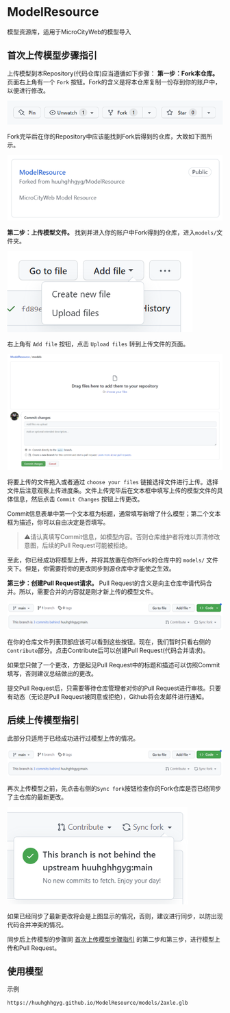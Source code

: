 # ModelResource
模型资源库，适用于MicroCityWeb的模型导入

## 首次上传模型步骤指引
上传模型到本Repository(代码仓库)应当遵循如下步骤：
**第一步：Fork本仓库。** 页面右上角有一个 `Fork` 按钮。Fork的含义是将本仓库复制一份存到你的账户中，以便进行修改。

![](doc/images/fork.png)

Fork完毕后在你的Repository中应该能找到Fork后得到的仓库，大致如下图所示。

![](doc/images/forked_repository.png)

**第二步：上传模型文件。** 找到并进入你的账户中Fork得到的仓库，进入`models/`文件夹。

![](doc/images/upload_files.png)

右上角有 `Add file` 按钮，点击 `Upload files` 转到上传文件的页面。

![](doc/images/commit_changes.png)

将要上传的文件拖入或者通过 `choose your files` 链接选择文件进行上传。选择文件后注意观察上传进度条。文件上传完毕后在文本框中填写上传的模型文件的具体信息，然后点击 `Commit Changes` 按钮上传更改。

Commit信息表单中第一个文本框为标题，通常填写新增了什么模型；第二个文本框为描述，你可以自由决定是否填写。

> ⚠请认真填写Commit信息，如模型内容。否则仓库维护者将难以弄清修改意图，后续的Pull Request可能被拒绝。

至此，你已经成功将模型上传，并将其放置在你所Fork的仓库中的 `models/` 文件夹下。但是，你需要将你的更改同步到源仓库中才能使之生效。

**第三步：创建Pull Request请求。** Pull Request的含义是向主仓库申请代码合并。所以，需要合并的内容就是刚才新上传的模型文件。

![](./doc/images/sync_and_contribute.png)

在你的仓库文件列表顶部应该可以看到这些按钮。现在，我们暂时只看右侧的`Contribute`部分。点击Contribute后可以创建Pull Request(代码合并请求)。

如果您只做了一个更改，方便起见Pull Request中的标题和描述可以仿照Commit填写，否则建议总结做出的更改。

提交Pull Request后，只需要等待仓库管理者对你的Pull Request进行审核。只要有动态（无论是Pull Request被同意或拒绝），Github将会发邮件进行通知。

## 后续上传模型指引
此部分只适用于已经成功进行过模型上传的情况。

![](doc/images/sync_and_contribute.png)

再次上传模型之前，先点击右侧的`Sync fork`按钮检查你的Fork仓库是否已经同步了主仓库的最新更改。

![](doc/images/synced.png)

如果已经同步了最新更改将会是上图显示的情况，否则，建议进行同步，以防出现代码合并冲突的情况。

同步后上传模型的步骤同 [首次上传模型步骤指引](#首次上传模型步骤指引) 的第二步和第三步，进行模型上传和Pull Request。

## 使用模型
示例
```
https://huuhghhgyg.github.io/ModelResource/models/2axle.glb
```